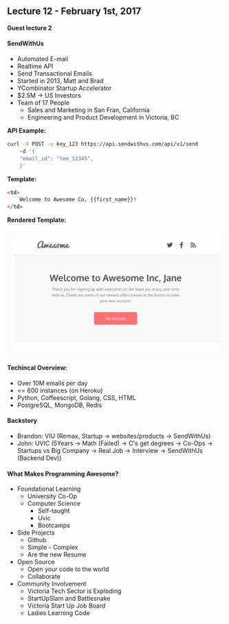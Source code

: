 ## Lecture 12 - February 1st, 2017

**Guest lecture 2**

#### SendWithUs

* Automated E-mail
* Realtime API 
* Send Transactional Emails
* Started in 2013, Matt and Brad
* YCombinator Startup Accelerator
* $2.5M -> US Investors
* Team of 17 People
    * Sales and Marketing in San Fran, California
    * Engineering and Product Development in Victoria, BC

**API Example:**

```bash
curl -X POST -u key_123 https://api.sendwithus.com/api/v1/send
    -d '{
    "email_id": "tem_12345",
    }'
```

**Template:**

```html
<td>
    Welcome to Awesome Co, {{first_name}}!
</td>
```

**Rendered Template:**

![Rendered Email](../References/email_Rendered.png)

#### Techincal Overview:

* Over 10M emails per day 
* <= 600 instances (on Heroku)
* Python, Coffeescript, Golang, CSS, HTML
* PostgreSQL, MongoDB, Redis


#### Backstory

* Brandon: VIU (Remax, Startup -> websites/products -> SendWithUs)
* John: UVIC (5Years -> Math (Failed) -> C's get degrees -> Co-Ops -> Startups vs Big Company -> Real Job -> Interview -> SendWithUs (Backend Dev))

#### What Makes Programming Awesome?

* Foundational Learning
    * University Co-Op
    * Computer Science 
        * Self-taught
        * Uvic
        * Bootcamps 
* Side Projects
    * Github
    * Simple - Complex
    * Are the new Resume 
* Open Source
    * Open your code to the world
    * Collaborate 
* Community Involvement
    * Victoria Tech Sector is Exploding
    * StartUpSlam and Battlesnake
    * Victoria Start Up Job Board
    * Ladies Learning Code
